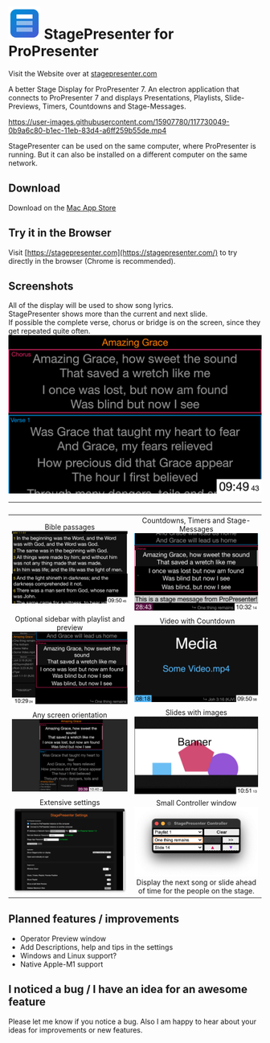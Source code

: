 
# ![Icon](/readme_res/icon64x64.png?raw=true) StagePresenter for ProPresenter

Visit the Website over at [stagepresenter.com](https://stagepresenter.com/)

A better Stage Display for ProPresenter 7.
An electron application that connects to ProPresenter 7 and
displays Presentations, Playlists, Slide-Previews, Timers, Countdowns and Stage-Messages.

https://user-images.githubusercontent.com/15907780/117730049-0b9a6c80-b1ec-11eb-83d4-a6ff259b55de.mp4

StagePresenter can be used on the same computer, where ProPresenter is running.
But it can also be installed on a different computer on the same network.

## Download

Download on the [Mac App Store](https://apps.apple.com/us/app/stagepresenter/id1566729423)

## Try it in the Browser

Visit [https://stagepresenter.com](https://stagepresenter.com/) to try directly in the browser (Chrome is recommended).

## Screenshots

All of the display will be used to show song lyrics.<br>
StagePresenter shows more than the current and next slide.<br>
If possible the complete verse, chorus or bridge is on the screen, since they get repeated quite often.
![StagePresenter Screenshot Normal](/readme_res/StagePresenter_Song.png?raw=true)

| | |
:-------------------------:|:-------------------------:
Bible passages ![](/readme_res/StagePresenter_Bible.png?raw=true) | Countdowns, Timers and Stage-Messages ![](/readme_res/StagePresenter_Timer-and-Stagemessage.png?raw=true)
Optional sidebar with playlist and preview ![](/readme_res/StagePresenter_Song_Playlist.png?raw=true) | Video with Countdown ![](/readme_res/StagePresenter_Video.png?raw=true)
Any screen orientation ![](/readme_res/StagePresenter_Portrait.png?raw=true) | Slides with images ![](/readme_res/StagePresenter_Slide_Image.png?raw=true)
Extensive settings ![](/readme_res/StagePresenter_Settings.png?raw=true) | Small Controller window ![](/readme_res/StagePresenter_Controller.png?raw=true) Display the next song or slide ahead of time for the people on the stage. |

## Planned features / improvements
- Operator Preview window
- Add Descriptions, help and tips in the settings
- Windows and Linux support?
- Native Apple-M1 support

## I noticed a bug / I have an idea for an awesome feature
Please let me know if you notice a bug.
Also I am happy to hear about your ideas for improvements or new features.
